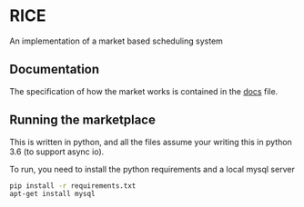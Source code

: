 # RICE

An implementation of a market based scheduling system

## Documentation

The specification of how the market works is contained in the [docs](/docs.md) file.

## Running the marketplace

This is written in python, and all the files assume your writing this in python 3.6 (to support async io).

To run, you need to install the python requirements and a local mysql server

```bash
pip install -r requirements.txt
apt-get install mysql
```